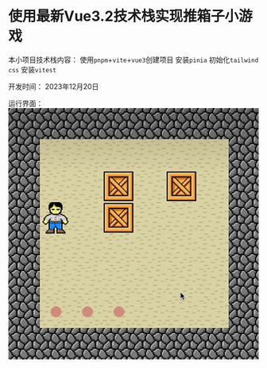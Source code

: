 # 使用最新Vue3.2技术栈实现推箱子小游戏
本小项目技术栈内容：
使用`pnpm`+`vite`+`vue3`创建项目
安装`pinia`
初始化`tailwind css`
安装`vitest`

开发时间：
2023年12月20日

运行界面：
![Alt text](image.png)